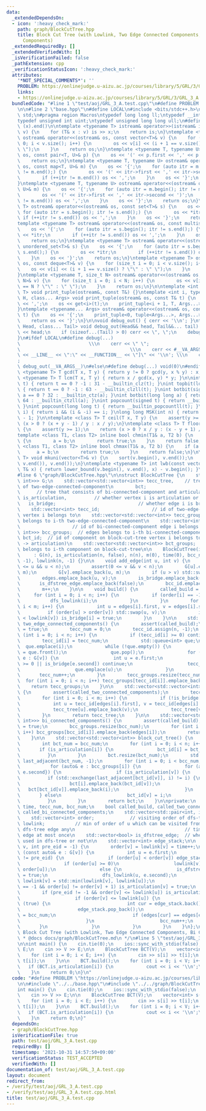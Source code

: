 ```yaml
---
data:
  _extendedDependsOn:
  - icon: ':heavy_check_mark:'
    path: graph/BlockCutTree.hpp
    title: Block Cut Tree (with Lowlink, Two Edge Connected Components, Bi Connected
      Components)
  _extendedRequiredBy: []
  _extendedVerifiedWith: []
  _isVerificationFailed: false
  _pathExtension: cpp
  _verificationStatusIcon: ':heavy_check_mark:'
  attributes:
    '*NOT_SPECIAL_COMMENTS*': ''
    PROBLEM: https://onlinejudge.u-aizu.ac.jp/courses/library/5/GRL/3/GRL_3_A
    links:
    - https://onlinejudge.u-aizu.ac.jp/courses/library/5/GRL/3/GRL_3_A
  bundledCode: "#line 1 \"test/aoj/GRL_3_A.test.cpp\"\n#define PROBLEM \"https://onlinejudge.u-aizu.ac.jp/courses/library/5/GRL/3/GRL_3_A\"\
    \n\n#line 2 \"base.hpp\"\n#define LOCAL\n#include <bits/stdc++.h>\nusing namespace\
    \ std;\n#pragma region Macros\ntypedef long long ll;\ntypedef __int128_t i128;\n\
    typedef unsigned int uint;\ntypedef unsigned long long ull;\n#define ALL(x) (x).begin(),\
    \ (x).end()\n\ntemplate <typename T> istream& operator>>(istream& is, vector<T>&\
    \ v) {\n    for (T& x : v) is >> x;\n    return is;\n}\ntemplate <typename T>\
    \ ostream& operator<<(ostream& os, const vector<T>& v) {\n    for (size_t i =\
    \ 0; i < v.size(); i++) {\n        os << v[i] << (i + 1 == v.size() ? \"\" : \"\
    \ \");\n    }\n    return os;\n}\ntemplate <typename T, typename U> ostream& operator<<(ostream&\
    \ os, const pair<T, U>& p) {\n    os << '(' << p.first << ',' << p.second << ')';\n\
    \    return os;\n}\ntemplate <typename T, typename U> ostream& operator<<(ostream&\
    \ os, const map<T, U>& m) {\n    os << '{';\n    for (auto itr = m.begin(); itr\
    \ != m.end();) {\n        os << '(' << itr->first << ',' << itr->second << ')';\n\
    \        if (++itr != m.end()) os << ',';\n    }\n    os << '}';\n    return os;\n\
    }\ntemplate <typename T, typename U> ostream& operator<<(ostream& os, const unordered_map<T,\
    \ U>& m) {\n    os << '{';\n    for (auto itr = m.begin(); itr != m.end();) {\n\
    \        os << '(' << itr->first << ',' << itr->second << ')';\n        if (++itr\
    \ != m.end()) os << ',';\n    }\n    os << '}';\n    return os;\n}\ntemplate <typename\
    \ T> ostream& operator<<(ostream& os, const set<T>& s) {\n    os << '{';\n   \
    \ for (auto itr = s.begin(); itr != s.end();) {\n        os << *itr;\n       \
    \ if (++itr != s.end()) os << ',';\n    }\n    os << '}';\n    return os;\n}\n\
    template <typename T> ostream& operator<<(ostream& os, const multiset<T>& s) {\n\
    \    os << '{';\n    for (auto itr = s.begin(); itr != s.end();) {\n        os\
    \ << *itr;\n        if (++itr != s.end()) os << ',';\n    }\n    os << '}';\n\
    \    return os;\n}\ntemplate <typename T> ostream& operator<<(ostream& os, const\
    \ unordered_set<T>& s) {\n    os << '{';\n    for (auto itr = s.begin(); itr !=\
    \ s.end();) {\n        os << *itr;\n        if (++itr != s.end()) os << ',';\n\
    \    }\n    os << '}';\n    return os;\n}\ntemplate <typename T> ostream& operator<<(ostream&\
    \ os, const deque<T>& v) {\n    for (size_t i = 0; i < v.size(); i++) {\n    \
    \    os << v[i] << (i + 1 == v.size() ? \"\" : \" \");\n    }\n    return os;\n\
    }\ntemplate <typename T, size_t N> ostream& operator<<(ostream& os, const array<T,\
    \ N>& v) {\n    for (size_t i = 0; i < N; i++) {\n        os << v[i] << (i + 1\
    \ == N ? \"\" : \" \");\n    }\n    return os;\n}\n\ntemplate <int i, typename\
    \ T> void print_tuple(ostream&, const T&) {}\ntemplate <int i, typename T, typename\
    \ H, class... Args> void print_tuple(ostream& os, const T& t) {\n    if (i) os\
    \ << ',';\n    os << get<i>(t);\n    print_tuple<i + 1, T, Args...>(os, t);\n\
    }\ntemplate <typename... Args> ostream& operator<<(ostream& os, const tuple<Args...>&\
    \ t) {\n    os << '{';\n    print_tuple<0, tuple<Args...>, Args...>(os, t);\n\
    \    return os << '}';\n}\n\nvoid debug_out() { cerr << '\\n'; }\ntemplate <class\
    \ Head, class... Tail> void debug_out(Head&& head, Tail&&... tail) {\n    cerr\
    \ << head;\n    if (sizeof...(Tail) > 0) cerr << \", \";\n    debug_out(move(tail)...);\n\
    }\n#ifdef LOCAL\n#define debug(...)                                          \
    \                         \\\n    cerr << \" \";                             \
    \                                        \\\n    cerr << #__VA_ARGS__ << \" :[\"\
    \ << __LINE__ << \":\" << __FUNCTION__ << \"]\" << '\\n'; \\\n    cerr << \" \"\
    ;                                                                     \\\n   \
    \ debug_out(__VA_ARGS__)\n#else\n#define debug(...) void(0)\n#endif\n\ntemplate\
    \ <typename T> T gcd(T x, T y) { return y != 0 ? gcd(y, x % y) : x; }\ntemplate\
    \ <typename T> T lcm(T x, T y) { return x / gcd(x, y) * y; }\n\nint topbit(signed\
    \ t) { return t == 0 ? -1 : 31 - __builtin_clz(t); }\nint topbit(long long t)\
    \ { return t == 0 ? -1 : 63 - __builtin_clzll(t); }\nint botbit(signed a) { return\
    \ a == 0 ? 32 : __builtin_ctz(a); }\nint botbit(long long a) { return a == 0 ?\
    \ 64 : __builtin_ctzll(a); }\nint popcount(signed t) { return __builtin_popcount(t);\
    \ }\nint popcount(long long t) { return __builtin_popcountll(t); }\nbool ispow2(int\
    \ i) { return i && (i & -i) == i; }\nlong long MSK(int n) { return (1LL << n)\
    \ - 1; }\n\ntemplate <class T> T ceil(T x, T y) {\n    assert(y >= 1);\n    return\
    \ (x > 0 ? (x + y - 1) / y : x / y);\n}\ntemplate <class T> T floor(T x, T y)\
    \ {\n    assert(y >= 1);\n    return (x > 0 ? x / y : (x - y + 1) / y);\n}\n\n\
    template <class T1, class T2> inline bool chmin(T1& a, T2 b) {\n    if (a > b)\
    \ {\n        a = b;\n        return true;\n    }\n    return false;\n}\ntemplate\
    \ <class T1, class T2> inline bool chmax(T1& a, T2 b) {\n    if (a < b) {\n  \
    \      a = b;\n        return true;\n    }\n    return false;\n}\n\ntemplate <typename\
    \ T> void mkuni(vector<T>& v) {\n    sort(v.begin(), v.end());\n    v.erase(unique(v.begin(),\
    \ v.end()), v.end());\n}\ntemplate <typename T> int lwb(const vector<T>& v, const\
    \ T& x) { return lower_bound(v.begin(), v.end(), x) - v.begin(); }\n#pragma endregion\n\
    #line 6 \"graph/BlockCutTree.hpp\"\n\nstruct BlockCutTree {\n    std::vector<std::vector<std::pair<int,\
    \ int>>> G;\n    std::vector<std::vector<int>> tecc_tree,    // tree that consists\
    \ of two-edge-connected-component\n        bct;                              \
    \      // tree that consists of bi-connected-component and articulation\n    std::vector<bool>\
    \ is_articulation,          // whether vertex i is articulation or not\n     \
    \   is_bridge;                              // whether edge i is bridge or not\n\
    \    std::vector<int> tecc_id;                   // id of two-edge-connected-component\
    \ vertex i belongs to\n    std::vector<std::vector<int>> tecc_groups;  // vertices\
    \ belongs to i-th two-edge-connected-component\n    std::vector<int> bcc_id; \
    \                   // id of bi-connected-component edge i belongs to\n    std::vector<std::vector<std::pair<int,\
    \ int>>> bcc_groups;  // edges belongs to i-th bi-connected-component\n    std::vector<int>\
    \ bct_id;  // id of component on block-cut-tree vertex i belongs to (order : bcc\
    \ -> articulation)\n    std::vector<std::vector<int>> bct_groups;  // vertices\
    \ belongs to i-th component on block-cut-tree\n\n    BlockCutTree(int n)\n   \
    \     : G(n), is_articulation(n, false), n(n), m(0), time(0), bcc_num(0), order(n,\
    \ -1), lowlink(n, -1) {}\n\n    void add_edge(int u, int v) {\n        assert(0\
    \ <= u && u < n);\n        assert(0 <= v && v < n);\n        G[u].emplace_back(v,\
    \ m);\n        G[v].emplace_back(u, m);\n        if (u > v) std::swap(u, v);\n\
    \        edges.emplace_back(u, v);\n        is_bridge.emplace_back(false);\n \
    \       is_dfstree_edge.emplace_back(false);\n        bcc_id.emplace_back(-1);\n\
    \        m++;\n    }\n\n    void build() {\n        called_build = true;\n   \
    \     for (int i = 0; i < n; i++) {\n            if (order[i] == -1) {\n     \
    \           dfs_lowlink(i);\n            }\n        }\n        for (int i = 0;\
    \ i < m; i++) {\n            int u = edges[i].first, v = edges[i].second;\n  \
    \          if (order[u] > order[v]) std::swap(u, v);\n            if (order[u]\
    \ < lowlink[v]) is_bridge[i] = true;\n        }\n    }\n\n    std::vector<std::vector<int>>\
    \ two_edge_connected_components() {\n        assert(called_build);\n        called_two_connected_components\
    \ = true;\n        tecc_num = 0;\n        tecc_id.assign(n, -1);\n        for\
    \ (int i = 0; i < n; i++) {\n            if (tecc_id[i] >= 0) continue;\n    \
    \        tecc_id[i] = tecc_num;\n            std::queue<int> que;\n          \
    \  que.emplace(i);\n            while (!que.empty()) {\n                int v\
    \ = que.front();\n                que.pop();\n                for (const auto&\
    \ e : G[v]) {\n                    int u = e.first;\n                    if (tecc_id[u]\
    \ >= 0 || is_bridge[e.second]) continue;\n                    tecc_id[u] = tecc_num;\n\
    \                    que.emplace(u);\n                }\n            }\n     \
    \       tecc_num++;\n        }\n        tecc_groups.resize(tecc_num);\n      \
    \  for (int i = 0; i < n; i++) tecc_groups[tecc_id[i]].emplace_back(i);\n    \
    \    return tecc_groups;\n    }\n\n    std::vector<std::vector<int>> tecc_make_tree()\
    \ {\n        assert(called_two_connected_components);\n        tecc_tree.resize(tecc_num);\n\
    \        for (int i = 0; i < m; i++) {\n            if (!is_bridge[i]) continue;\n\
    \            int u = tecc_id[edges[i].first], v = tecc_id[edges[i].second];\n\
    \            tecc_tree[u].emplace_back(v);\n            tecc_tree[v].emplace_back(u);\n\
    \        }\n        return tecc_tree;\n    }\n\n    std::vector<std::vector<std::pair<int,\
    \ int>>> bi_connected_components() {\n        assert(called_build);\n        called_bi_connected_components\
    \ = true;\n        bcc_groups.resize(bcc_num);\n        for (int i = 0; i < m;\
    \ i++) bcc_groups[bcc_id[i]].emplace_back(edges[i]);\n        return bcc_groups;\n\
    \    }\n\n    std::vector<std::vector<int>> block_cut_tree() {\n        assert(called_bi_connected_components);\n\
    \        int bct_num = bcc_num;\n        for (int i = 0; i < n; i++) {\n     \
    \       if (is_articulation[i]) {\n                bct_id[i] = bct_num++;\n  \
    \          }\n        }\n        bct.resize(bct_num);\n        std::vector<int>\
    \ last_adjacent(bct_num, -1);\n        for (int i = 0; i < bcc_num; i++) {\n \
    \           for (auto& e : bcc_groups[i]) {\n                for (auto& v : {e.first,\
    \ e.second}) {\n                    if (is_articulation[v]) {\n              \
    \          if (std::exchange(last_adjacent[bct_id[v]], i) != i) {\n          \
    \                  bct[i].emplace_back(bct_id[v]);\n                         \
    \   bct[bct_id[v]].emplace_back(i);\n                        }\n             \
    \       } else\n                        bct_id[v] = i;\n                }\n  \
    \          }\n        }\n        return bct;\n    }\n\nprivate:\n    int n, m,\
    \ time, tecc_num, bcc_num;\n    bool called_build, called_two_connected_components,\
    \ called_bi_connected_components;\n    std::vector<std::pair<int, int>> edges;\n\
    \    std::vector<int> order;             // visiting order of dfs-tree\n    std::vector<int>\
    \ lowlink;           // min of order of u which can be visited from v by using\
    \ dfs-tree edge any\n                                        // times and back\
    \ edge at most once\n    std::vector<bool> is_dfstree_edge;  // whether edge is\
    \ used in dfs-tree or not\n\n    std::vector<int> edge_stack;\n\n    void dfs_lowlink(int\
    \ v, int pre_eid = -1) {\n        order[v] = lowlink[v] = time++;\n        for\
    \ (const auto& e : G[v]) {\n            int u = e.first;\n            if (e.second\
    \ != pre_eid) {\n                if (order[u] < order[v]) edge_stack.emplace_back(e.second);\n\
    \                if (order[u] >= 0)\n                    lowlink[v] = std::min(lowlink[v],\
    \ order[u]);\n                else {\n                    is_dfstree_edge[e.second]\
    \ = true;\n                    dfs_lowlink(u, e.second);\n                   \
    \ lowlink[v] = std::min(lowlink[v], lowlink[u]);\n                    if (pre_eid\
    \ == -1 && order[u] != order[v] + 1) is_articulation[v] = true;\n            \
    \        if (pre_eid != -1 && order[v] <= lowlink[u]) is_articulation[v] = true;\n\
    \                    if (order[v] <= lowlink[u]) {\n                        while\
    \ (true) {\n                            int cur = edge_stack.back();\n       \
    \                     edge_stack.pop_back();\n                            bcc_id[cur]\
    \ = bcc_num;\n                            if (edges[cur] == edges[e.second]) break;\n\
    \                        }\n                        bcc_num++;\n             \
    \       }\n                }\n            }\n        }\n    }\n};\n\n/**\n * @brief\
    \ Block Cut Tree (with Lowlink, Two Edge Connected Components, Bi Connected Components)\n\
    \ * @docs docs/graph/BlockCutTree.md\n */\n#line 5 \"test/aoj/GRL_3_A.test.cpp\"\
    \n\nint main() {\n    cin.tie(0);\n    ios::sync_with_stdio(false);\n    int V,\
    \ E;\n    cin >> V >> E;\n\n    BlockCutTree BCT(V);\n    vector<int> s(E), t(E);\n\
    \    for (int i = 0; i < E; i++) {\n        cin >> s[i] >> t[i];\n        BCT.add_edge(s[i],\
    \ t[i]);\n    }\n\n    BCT.build();\n    for (int i = 0; i < V; i++) {\n     \
    \   if (BCT.is_articulation[i]) {\n            cout << i << '\\n';\n        }\n\
    \    }\n    return 0;\n}\n"
  code: "#define PROBLEM \"https://onlinejudge.u-aizu.ac.jp/courses/library/5/GRL/3/GRL_3_A\"\
    \n\n#include \"../../base.hpp\"\n#include \"../../graph/BlockCutTree.hpp\"\n\n\
    int main() {\n    cin.tie(0);\n    ios::sync_with_stdio(false);\n    int V, E;\n\
    \    cin >> V >> E;\n\n    BlockCutTree BCT(V);\n    vector<int> s(E), t(E);\n\
    \    for (int i = 0; i < E; i++) {\n        cin >> s[i] >> t[i];\n        BCT.add_edge(s[i],\
    \ t[i]);\n    }\n\n    BCT.build();\n    for (int i = 0; i < V; i++) {\n     \
    \   if (BCT.is_articulation[i]) {\n            cout << i << '\\n';\n        }\n\
    \    }\n    return 0;\n}"
  dependsOn:
  - graph/BlockCutTree.hpp
  isVerificationFile: true
  path: test/aoj/GRL_3_A.test.cpp
  requiredBy: []
  timestamp: '2021-10-31 14:57:50+09:00'
  verificationStatus: TEST_ACCEPTED
  verifiedWith: []
documentation_of: test/aoj/GRL_3_A.test.cpp
layout: document
redirect_from:
- /verify/test/aoj/GRL_3_A.test.cpp
- /verify/test/aoj/GRL_3_A.test.cpp.html
title: test/aoj/GRL_3_A.test.cpp
---
```

